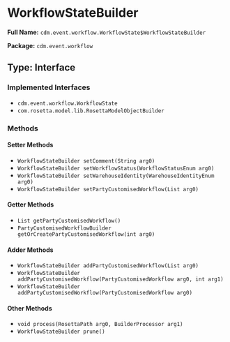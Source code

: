 # WorkflowStateBuilder

**Full Name:** `cdm.event.workflow.WorkflowState$WorkflowStateBuilder`

**Package:** `cdm.event.workflow`

## Type: Interface

### Implemented Interfaces

- `cdm.event.workflow.WorkflowState`
- `com.rosetta.model.lib.RosettaModelObjectBuilder`

### Methods

#### Setter Methods

- `WorkflowStateBuilder setComment(String arg0)`
- `WorkflowStateBuilder setWorkflowStatus(WorkflowStatusEnum arg0)`
- `WorkflowStateBuilder setWarehouseIdentity(WarehouseIdentityEnum arg0)`
- `WorkflowStateBuilder setPartyCustomisedWorkflow(List arg0)`

#### Getter Methods

- `List getPartyCustomisedWorkflow()`
- `PartyCustomisedWorkflowBuilder getOrCreatePartyCustomisedWorkflow(int arg0)`

#### Adder Methods

- `WorkflowStateBuilder addPartyCustomisedWorkflow(List arg0)`
- `WorkflowStateBuilder addPartyCustomisedWorkflow(PartyCustomisedWorkflow arg0, int arg1)`
- `WorkflowStateBuilder addPartyCustomisedWorkflow(PartyCustomisedWorkflow arg0)`

#### Other Methods

- `void process(RosettaPath arg0, BuilderProcessor arg1)`
- `WorkflowStateBuilder prune()`

